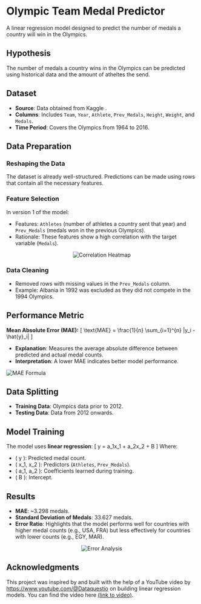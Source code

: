 # Olympic Team Medal Predictor

A linear regression model designed to predict the number of medals a country will win in the Olympics.

## Hypothesis
The number of medals a country wins in the Olympics can be predicted using historical data and the amount of atheltes the send.

## Dataset
- **Source**: Data obtained from Kaggle .
- **Columns**: Includes `Team`, `Year`, `Athlete`, `Prev_Medals`, `Height`, `Weight`, and `Medals`.
- **Time Period**: Covers the Olympics from 1964 to 2016.

## Data Preparation
### Reshaping the Data
The dataset is already well-structured. Predictions can be made using rows that contain all the necessary features. 

### Feature Selection
In version 1 of the model:
- Features: `Athletes` (number of athletes a country sent that year) and `Prev_Medals` (medals won in the previous Olympics).
- Rationale: These features show a high correlation with the target variable (`Medals`).

<p align="center">
  <img src="https://i.postimg.cc/MHBWgFzz/Screenshot-2025-01-16-230056.png" alt="Correlation Heatmap">
</p>

### Data Cleaning
- Removed rows with missing values in the `Prev_Medals` column.
- Example: Albania in 1992 was excluded as they did not compete in the 1994 Olympics.

## Performance Metric
**Mean Absolute Error (MAE):**
\[
\text{MAE} = \frac{1}{n} \sum_{i=1}^{n} |y_i - \hat{y}_i|
\]
- **Explanation**: Measures the average absolute difference between predicted and actual medal counts.
- **Interpretation**: A lower MAE indicates better model performance.

![MAE Formula](https://arize.com/wp-content/uploads/2024/04/mean-absolute-error-formula.png)

## Data Splitting
- **Training Data**: Olympics data prior to 2012.
- **Testing Data**: Data from 2012 onwards.

## Model Training
The model uses **linear regression**:
\[
y = a_1x_1 + a_2x_2 + B
\]
Where:
- \( y \): Predicted medal count.
- \( x_1, x_2 \): Predictors (`Athletes`, `Prev_Medals`).
- \( a_1, a_2 \): Coefficients learned during training.
- \( B \): Intercept.

## Results
- **MAE**: ~3.298 medals.
- **Standard Deviation of Medals**: 33.627 medals.
- **Error Ratio**: Highlights that the model performs well for countries with higher medal counts (e.g., USA, FRA) but less effectively for countries with lower counts (e.g., EGY, MAR).

<p align="center">
  <img src="https://i.postimg.cc/WtRff94L/Screenshot-2025-01-16-231322.png" alt="Error Analysis">
</p>

## Acknowledgments
This project was inspired by and built with the help of a YouTube video by https://www.youtube.com/@Dataquestio on building linear regression models. You can find the video here [(link to video)](https://www.youtube.com/watch?v=Hr06nSA-qww&ab_channel=Dataquest).
